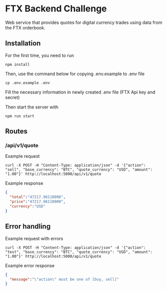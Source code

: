 # FTX Backend Challenge

Web service that provides quotes for digital currency trades using data from the FTX orderbook.

## Installation

For the first time, you need to run
```
npm install
```

Then, use the command below for copying .env.example to .env file
```
cp .env.example .env
```

Fill the necessary information in newly created .env file (FTX Api key and secret)

Then start the server with
```
npm run start
```

## Routes

### /api/v1/quote

Example request
```curl
curl -X POST -H "Content-Type: application/json" -d '{"action": "sell", "base_currency": "BTC", "quote_currency": "USD", "amount": "1.00"}' http://localhost:5000/api/v1/quote 
```

Example response
```json
{
  "total":"47217.96110000",
  "price":"47217.96110000",
  "currency":"USD"
}
```

## Error handling

Example request with errors
```
curl -X POST -H "Content-Type: application/json" -d '{"action": "test", "base_currency": "BTC", "quote_currency": "USD", "amount": "1.00"}' http://localhost:5000/api/v1/quote
```

Example error response
```json
{
  "message":"\"action\" must be one of [buy, sell]"
}
```
